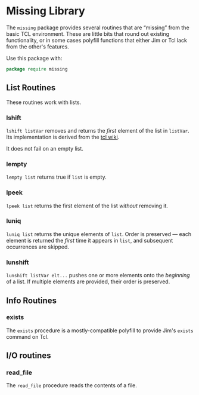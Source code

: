 # Missing Library

The `missing` package provides several routines that are “missing” from the
basic TCL environment.  These are little bits that round out existing
functionality, or in some cases polyfill functions that either Jim or Tcl
lack from the other's features.

Use this package with:

```tcl
package require missing
```

## List Routines

These routines work with lists.

### lshift

[lshift]: https://wiki.tcl-lang.org/page/lshift

`lshift listVar` removes and returns the *first* element of the list in
`listVar`.  Its implementation is derived from the [tcl wiki][lshift].

It does not fail on an empty list.

### lempty

`lempty list` returns true if `list` is empty.

### lpeek

`lpeek list` returns the first element of the list *without* removing it.

### luniq

`luniq list` returns the unique elements of `list`.  Order is preserved — each element is
returned the *first* time it appears in `list`, and subsequent occurrences are skipped.

### lunshift

`lunshift listVar elt...` pushes one or more elements onto the *beginning* of a list.
If multiple elements are provided, their order is preserved.

## Info Routines

### exists

The `exists` procedure is a mostly-compatible polyfill to provide Jim's `exists`
command on Tcl.

## I/O routines

### read_file

The `read_file` procedure reads the contents of a file.
